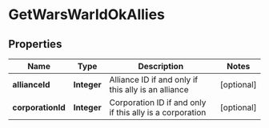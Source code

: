 
# GetWarsWarIdOkAllies

## Properties
Name | Type | Description | Notes
------------ | ------------- | ------------- | -------------
**allianceId** | **Integer** | Alliance ID if and only if this ally is an alliance |  [optional]
**corporationId** | **Integer** | Corporation ID if and only if this ally is a corporation |  [optional]



